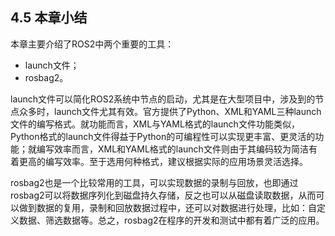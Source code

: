 ## 4.5 本章小结

本章主要介绍了ROS2中两个重要的工具：

* launch文件；
* rosbag2。

launch文件可以简化ROS2系统中节点的启动，尤其是在大型项目中，涉及到的节点众多时，launch文件尤其有效。官方提供了Python、XML和YAML三种launch文件的编写格式。就功能而言，XML与YAML格式的launch文件功能类似，Python格式的launch文件得益于Python的可编程性可以实现更丰富、更灵活的功能；就编写效率而言，XML和YAML格式的launch文件则由于其编码较为简洁有着更高的编写效率。至于选用何种格式，建议根据实际的应用场景灵活选择。

rosbag2也是一个比较常用的工具，可以实现数据的录制与回放，也即通过rosbag2可以将数据序列化到磁盘持久存储，反之也可以从磁盘读取数据，从而可以做到数据的复用，录制和回放数据过程中，还可以对数据进行处理，比如：自定义数据、筛选数据等。总之，rosbag2在程序的开发和测试中都有着广泛的应用。


